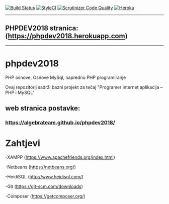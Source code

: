 [![Build Status](https://travis-ci.org/algebrateam/phpdev2018.svg?branch=master)](https://travis-ci.org/algebrateam/phpdev2018)
[![StyleCI](https://styleci.io/repos/123276393/shield?branch=master)](https://styleci.io/repos/123276393)
[![Scrutinizer Code Quality](https://scrutinizer-ci.com/g/algebrateam/phpdev2018/badges/quality-score.png?b=master)](https://scrutinizer-ci.com/g/algebrateam/phpdev2018/?branch=master)
[![Heroku](https://github.com/algebrateam/phpdev2018/blob/master/heroku.svg)](https://dashboard.heroku.com/apps/phpdev2018)

___

## PHPDEV2018 stranica: (https://phpdev2018.herokuapp.com)
___
  
# phpdev2018
PHP osnove, Osnove MySql, napredno PHP programiranje



Ovaj repozitorij sadrži bazni projekt za tečaj "Programer internet aplikacija – PHP i MySQL"

## web stranica postavke: 
### https://algebrateam.github.io/phpdev2018/


Zahtjevi
============

-XAMPP (https://www.apachefriends.org/index.html)

-Netbeans (https://netbeans.org/)

-HeidiSQL (http://www.heidisql.com/)

-Git (https://git-scm.com/downloads)

-Composer (https://getcomposer.org/)
